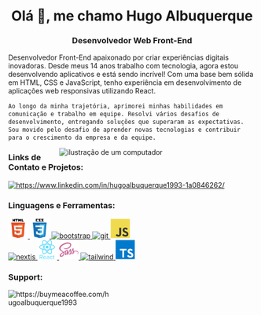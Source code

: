 <h1 align="center">Olá 👋, me chamo Hugo Albuquerque</h1>
<h3 align="center">Desenvolvedor Web Front-End</h3>
<p>
    Desenvolvedor Front-End apaixonado por criar experiências digitais inovadoras. Desde meus 14 anos trabalho com tecnologia, agora estou desenvolvendo aplicativos e está sendo incrível! Com uma base bem sólida em HTML, CSS e JavaScript, tenho experiência em desenvolvimento de aplicações web responsivas utilizando React.
 
    Ao longo da minha trajetória, aprimorei minhas habilidades em comunicação e trabalho em equipe. Resolvi vários desafios de desenvolvimento, entregando soluções que superaram as expectativas. Sou movido pelo desafio de aprender novas tecnologias e contribuir para o crescimento da empresa e da equipe.
</p>

<img src="https://raw.githubusercontent.com/MicaelliMedeiros/micaellimedeiros/master/image/computer-illustration.png" alt="ilustração de um computador" width="400px" align="right">

<h3 align="left">Links de Contato e Projetos:</h3>
<p align="left">

<a href="https://linktr.ee/hugo_alb93" target="_blank">
<img align="center" src="https://cdn3d.iconscout.com/3d/premium/thumb/linktree-3d-icon-download-in-png-blend-fbx-gltf-file-formats--social-media-logos-logo-brand-golden-pack-icons-9791611.png?f=webp" alt="https://www.linkedin.com/in/hugoalbuquerque1993-1a0846262/" height="40" width="40" /></a>
</p>

<h3 align="left">Linguagens e Ferramentas:</h3>
<p align="left">

<!-- HTML5 -->
<a href="https://www.w3.org/html/" target="_blank" rel="noreferrer" text-decoration="none"> 
<img title="HTML5" src="https://raw.githubusercontent.com/devicons/devicon/master/icons/html5/html5-original-wordmark.svg" alt="html5"  width="40" height="40"/> </a> 
<!-- CSS3 -->
<a href="https://www.w3schools.com/css/" target="_blank" rel="noreferrer"> 
<img title="CSS3" src="https://raw.githubusercontent.com/devicons/devicon/master/icons/css3/css3-original-wordmark.svg" alt="css3" width="40" height="40"/> </a> 
<!-- Bootstrap -->
<a href="https://getbootstrap.com" target="_blank" rel="noreferrer"> 
<img title="Bootstrap" src="https://upload.wikimedia.org/wikipedia/commons/thumb/b/b2/Bootstrap_logo.svg/2560px-Bootstrap_logo.svg.png" alt="bootstrap" width="40" height="40"/> </a> 
<!-- Git -->
<a href="https://git-scm.com/" target="_blank" rel="noreferrer"> 
<img title="Git" src="https://www.vectorlogo.zone/logos/git-scm/git-scm-icon.svg" alt="git" width="40" height="40"/> </a> 
<!-- JavaScript -->
<a href="https://developer.mozilla.org/en-US/docs/Web/JavaScript" target="_blank" rel="noreferrer"> 
<img title="JavaScript" src="https://raw.githubusercontent.com/devicons/devicon/master/icons/javascript/javascript-original.svg" alt="javascript" width="40" height="40"/> </a> 
<br>
<!-- NextJS -->
<a href="https://nextjs.org/" target="_blank" rel="noreferrer"> 
<img title="NextJS" src="https://teamraft.com/wp-content/uploads/nextjs.jpg" alt="nextjs" width="40" height="40"/> </a> 
<!-- React -->
<a href="https://reactjs.org/" target="_blank" rel="noreferrer"> 
<img title="React" src="https://raw.githubusercontent.com/devicons/devicon/master/icons/react/react-original-wordmark.svg" alt="react" width="40" height="40"/> </a> 
<!--  -->
<a href="https://sass-lang.com" target="_blank" rel="noreferrer"> 
<img title="SASS" src="https://raw.githubusercontent.com/devicons/devicon/master/icons/sass/sass-original.svg" alt="sass" width="40" height="40"/> </a> 
<!-- Tailwind -->
<a href="https://tailwindcss.com/" target="_blank" rel="noreferrer"> 
<img title="Tailwind" src="https://www.vectorlogo.zone/logos/tailwindcss/tailwindcss-icon.svg" alt="tailwind" width="40" height="40"/> </a> 
<!-- TypeScript -->
<a href="https://www.typescriptlang.org/" target="_blank" rel="noreferrer"> 
<img title="TypeScript" src="https://raw.githubusercontent.com/devicons/devicon/master/icons/typescript/typescript-original.svg" alt="typescript" width="40" height="40"/> </a> </p>

<h3 align="left">Support:</h3>
<p><a href="https://buymeacoffee.com/hugoalbuquerque1993"> <img align="left" src="https://cdn.buymeacoffee.com/buttons/v2/default-yellow.png" height="50" width="210" alt="https://buymeacoffee.com/hugoalbuquerque1993" /></a></p><br><br>
